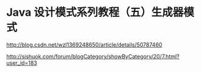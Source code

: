 # Java 设计模式系列教程（五）生成器模式


http://blog.csdn.net/wzl1369248650/article/details/50787460

http://sishuok.com/forum/blogCategory/showByCategory/20/7.html?user_id=183